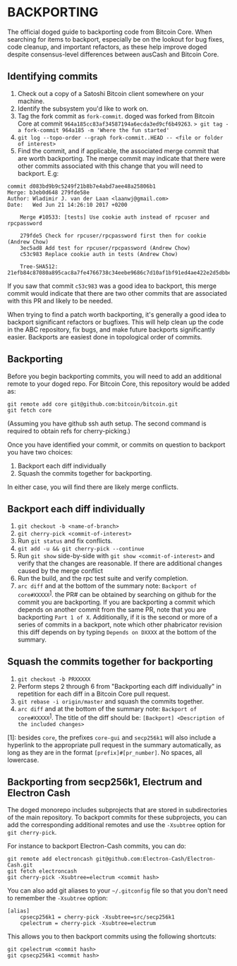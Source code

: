 BACKPORTING
===========

The official doged guide to backporting code from Bitcoin Core. When searching
for items to backport, especially be on the lookout for bug fixes, code cleanup, and
important refactors, as these help improve doged despite consensus-level differences
between ausCash and Bitcoin Core.

Identifying commits
-------------------

1. Check out a copy of a Satoshi Bitcoin client somewhere on your machine.
2. Identify the subsystem you'd like to work on.
3. Tag the fork commit as `fork-commit`. doged was forked from Bitcoin Core
   at commit `964a185cc83af34587194a6ecda3ed9cf6b49263`.
   `> git tag -a fork-commit 964a185 -m 'Where the fun started'`
4. `git log --topo-order --graph fork-commit..HEAD -- <file or folder of interest>`
5. Find the commit, and if applicable, the associated merge commit that
   are worth backporting.	The merge commit may indicate that there were other
   commits associated with this change that you will need to backport. E.g:

```
commit d083bd9b9c5249f21b8b7e4abd7aee48a25806b1
Merge: b3eb0d648 279fde58e
Author: Wladimir J. van der Laan <laanwj@gmail.com>
Date:   Wed Jun 21 14:26:10 2017 +0200

    Merge #10533: [tests] Use cookie auth instead of rpcuser and rpcpassword

    279fde5 Check for rpcuser/rpcpassword first then for cookie (Andrew Chow)
    3ec5ad8 Add test for rpcuser/rpcpassword (Andrew Chow)
    c53c983 Replace cookie auth in tests (Andrew Chow)

    Tree-SHA512: 21efb84c87080a895cac8a7fe4766738c34eebe9686c7d10af1bf91ed4ae422e2d5dbbebffd00d34744eb6bb2d0195ea3aca86deebf085bbdeeb1d8b474241ed
```

If you saw that commit `c53c983` was a good idea to backport, this merge
commit would indicate that there are two other commits that are associated
with this PR and likely to be needed.

When trying to find a patch worth backporting, it's generally a good idea to
backport significant refactors or bugfixes.  This will help clean up the code
in the ABC repository, fix bugs, and make future backports significantly
easier.  Backports are easiest done in topological order of commits.

Backporting
-----------

Before you begin backporting commits, you will need to add an additional remote to your doged repo.
For Bitcoin Core, this repository would be added as:

```
git remote add core git@github.com:bitcoin/bitcoin.git
git fetch core
```

(Assuming you have github ssh auth setup.  The second command is required to obtain refs for cherry-picking.)

Once you have identified your commit, or commits on question to backport you have two choices:

1. Backport each diff individually
2. Squash the commits together for backporting.

In either case, you will find there are likely merge conflicts.

Backport each diff individually
-------------------------------

1. `git checkout -b <name-of-branch>`
2. `git cherry-pick <commit-of-interest>`
3. Run `git status` and fix conflicts.
4. `git add -u && git cherry-pick --continue`
5. Run `git show` side-by-side with `git show <commit-of-interest>` and verify that the changes are reasonable.
	If there are additional changes caused by the merge conflict
6. Run the build, and the rpc test suite and verify completion.
7. `arc diff` and at the bottom of the summary note: `Backport of core#XXXXX`<sup>[1](#fn1)</sup>.
   the PR# can be obtained by searching on github for the commit you are backporting.
   If you are backporting a commit which depends on another commit from the same PR,
   note that you are backporting `Part 1 of X`.  Additionally, if it is the second or
   more of a series of commits in a backport, note which other phabricator revision this
   diff depends on by typing `Depends on DXXXX` at the bottom of the summary.

Squash the commits together for backporting
-------------------------------------------

1. `git checkout -b PRXXXXX`
2. Perform steps 2 through 6 from "Backporting each diff individually" in repetition for each diff
   in a Bitcoin Core pull request.
3. `git rebase -i origin/master` and squash the commits together.
4. `arc diff` and at the bottom of the summary note: `Backport of core#XXXXX`<sup>[1](#fn1)</sup>.
   The title of the diff should be: `[Backport] <Description of the included changes>`

<a name="fn1">[1]</a>: besides `core`, the prefixes `core-gui` and `secp256k1` will also include a
 hyperlink to the appropriate pull request in the summary automatically, as long as they are in the
 format `[prefix]#[pr_number]`. No spaces, all lowercase.

Backporting from secp256k1, Electrum and Electron Cash
------------------------------------------------------

The doged monorepo includes subprojects that are stored in subdirectories of the main repository.
To backport commits for these subprojects, you can add the corresponding additional remotes and use the
`-Xsubtree` option for `git cherry-pick`.

For instance to backport Electron-Cash commits, you can do:
```
git remote add electroncash git@github.com:Electron-Cash/Electron-Cash.git
git fetch electroncash
git cherry-pick -Xsubtree=electrum <commit hash>
```

You can also add git aliases to your `~/.gitconfig` file so that you don't need to remember the
`-Xsubtree` option:
```
[alias]
    cpsecp256k1 = cherry-pick -Xsubtree=src/secp256k1
    cpelectrum = cherry-pick -Xsubtree=electrum
```

This allows you to then backport commits using the following shortcuts:
```
git cpelectrum <commit hash>
git cpsecp256k1 <commit hash>
```
